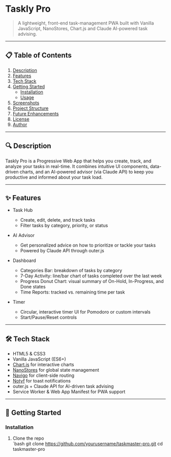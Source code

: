 # Taskly Pro

> A lightweight, front-end task-management PWA built with Vanilla JavaScript, NanoStores, Chart.js and Claude AI-powered task advising.

---

## 📋 Table of Contents

1. [Description](#description)
2. [Features](#features)
3. [Tech Stack](#tech-stack)
4. [Getting Started](#getting-started)
   - [Installation](#installation)
   - [Usage](#usage)
5. [Screenshots](#screenshots)
6. [Project Structure](#project-structure)
7. [Future Enhancements](#future-enhancements)
8. [License](#license)
9. [Author](#author)

---

## 🔍 Description

Taskly Pro is a Progressive Web App that helps you create, track, and analyze your tasks in real-time. It combines intuitive UI components, data-driven charts, and an AI-powered advisor (via Claude API) to keep you productive and informed about your task load.

---

## ✨ Features

- Task Hub

  - Create, edit, delete, and track tasks
  - Filter tasks by category, priority, or status

- AI Advisor

  - Get personalized advice on how to prioritize or tackle your tasks
  - Powered by Claude API through outer.js

- Dashboard

  - Categories Bar: breakdown of tasks by category
  - 7-Day Activity: line/bar chart of tasks completed over the last week
  - Progress Donut Chart: visual summary of On-Hold, In-Progress, and Done states
  - Time Reports: tracked vs. remaining time per task

- Timer
  - Circular, interactive timer UI for Pomodoro or custom intervals
  - Start/Pause/Reset controls

---

## 🛠 Tech Stack

- HTML5 & CSS3
- Vanilla JavaScript (ES6+)
- [Chart.js](https://www.chartjs.org/) for interactive charts
- [NanoStores](https://nanostores.dev/) for global state management
- [Navigo](https://github.com/krasimir/navigo) for client-side routing
- [Notyf](https://github.com/caroso1222/notyf) for toast notifications
- outer.js + Claude API for AI-driven task advising
- Service Worker & Web App Manifest for PWA support

---

## 🚀 Getting Started

### Installation

1. Clone the repo  
   `bash
   git clone https://github.com/yourusername/taskmaster-pro.git
   cd taskmaster-pro
